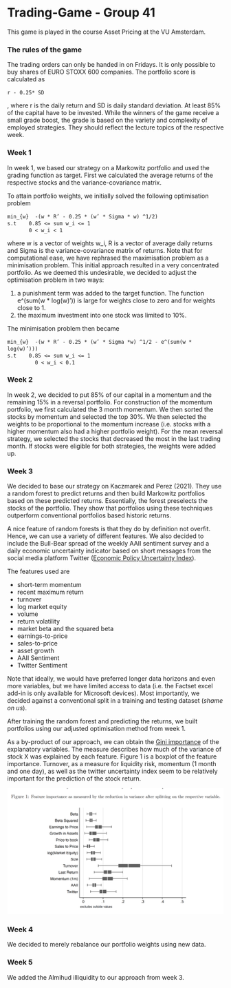 # Trading-Game - Group 41
This game is played in the course Asset Pricing at the VU Amsterdam.

### The rules of the game
The trading orders can only be handed in on Fridays. It is only possible to buy shares of EURO STOXX 600 companies. The portfolio score is calculated as 
```
r - 0.25* SD
```
, where r is the daily return and SD is daily standard deviation. At least 85% of the capital have to be invested. While the winners of the game receive a small grade boost, the grade is based on the variety and complexity of employed strategies. They should reflect the lecture topics of the respective week. 

### Week 1
In week 1, we based our strategy on a Markowitz portfolio and used the grading function as target. First we calculated the average returns of the respective stocks and the variance-covariance matrix. 

To attain portfolio weights,  we initially solved the following optimisation problem 

```
min_{w}  -(w * R’ - 0.25 * (w’ * Sigma * w) ^1/2)
s.t    0.85 <= sum w_i <= 1
       0 < w_i < 1 
```

where w is a vector of weights w_i, R is a vector of average daily returns and Sigma is the variance-covariance matrix of returns. Note that for computational ease, we have rephrased the maximisation problem as a minimisation problem. This initial approach resulted in a very concentrated portfolio. As we deemed this undesirable, we decided to adjust the optimisation problem in two ways: 

1. a punishment term was added to the target function. The function e^(sum(w * log(w)’)) is large for weights close to zero and for weights close to 1. 
2. the maximum investment into one stock was limited to 10%.

The minimisation problem then became

```
min_{w}  -(w * R’ - 0.25 * (w’ * Sigma *w) ^1/2 - e^(sum(w * log(w)’)))
s.t    0.85 <= sum w_i <= 1
	     0 < w_i < 0.1 
```

### Week 2
In week 2, we decided to put 85% of our capital in a momentum and the remaining 15% in a reversal portfolio. For construction of the momentum portfolio, we first calculated the 3 month momentum. We then sorted the stocks by momentum and selected the top 30%. We then selected the weights to be proportional to the momentum increase (i.e. stocks with a higher momentum also had a higher portfolio weight). For the mean reversal strategy, we selected
the stocks that decreased the most in the last trading month. If stocks were eligible for both strategies, the weights were added up.

### Week 3
We decided to base our strategy on Kaczmarek and Perez (2021). They use a random forest to predict returns and then build Markowitz portfolios based on these predicted returns. Essentially, the forest preselects the stocks of the portfolio. They show that portfolios using these techniques outperform conventional portfolios based historic returns. 

A nice feature of random forests is that they do by definition not overfit. Hence, we can use a variety of different features. We also decided to include the Bull-Bear spread of the weekly AAII sentiment survey and a daily economic uncertainty indicator based on short messages from the social media platform Twitter ([Economic Policy Uncertainty Index](https://www.policyuncertainty.com/twitter_uncert.html)).  

The features used are 
* short-term momentum
* recent maximum return
* turnover 
* log market equity  
* volume 
* return volatility 
* market beta and the squared beta
* earnings-to-price
* sales-to-price  
* asset growth
* AAII Sentiment
* Twitter Sentiment

Note that ideally, we would have preferred longer data horizons and even more variables, but we have limited access to data (i.e. the Factset excel add-in is only available for Microsoft devices). Most importantly, we decided against a conventional split in a training and testing dataset (*shame on us*).

After training the random forest and predicting the returns, we built portfolios using our adjusted optimisation method from week 1.

As a by-product of our approach, we can obtain the [Gini importance](mljar.com/blog/feature-importance-in-random-forest/) of the explanatory variables. The
measure describes how much of the variance of stock X was explained by each feature. Figure 1 is a boxplot
of the feature importance. Turnover, as a measure for liquidity risk, momentum (1 month and one day), as
well as the twitter uncertainty index seem to be relatively important for the prediction of the stock return.

![plot](./ft_importance.png)

### Week 4
We decided to merely rebalance our portfolio weights using new data. 

### Week 5 
We added the Almihud illiquidity to our approach from week 3.


	
	  
